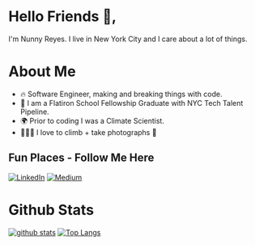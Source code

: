 # Hello Friends 🌊,

I'm Nunny Reyes. I live in New York City and I care about a lot of things.

# About Me
- 🔥  Software Engineer, making and breaking things with code.
- 🥳  I am a Flatiron School Fellowship Graduate with NYC Tech Talent Pipeline. 
- 🌍  Prior to coding I was a Climate Scientist. 
- 🧗🏻‍♀️  I love to climb + take photographs 📸


## Fun Places - Follow Me Here
<a href="https://www.linkedin.com/in/nunny-r/"><img src="https://img.shields.io/badge/LinkedIn--_.svg?style=social&logo=linkedin%22%20alt=%22LinkedIn%22" alt="LinkedIn"></a>
	<a href="https://nunnyreyes.medium.com/"><img src="https://img.shields.io/badge/Medium--_.svg?style=social&logo=Medium" alt="Medium"></a>

# Github Stats

[![github stats](https://github-readme-stats.vercel.app/api?username=nunnyr&show_icons=true&theme=tokyonight)](https://github.com/nunnyr/github-readme-stats)
[![Top Langs](https://github-readme-stats.vercel.app/api/top-langs/?username=nunnyr&layout=compact&theme=tokyonight&langs_count=8)](https://github.com/nunnyr/github-readme-stats)




